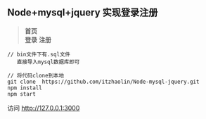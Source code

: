 Node+mysql+jquery 实现登录注册
--
> **首页**  
> **登录**
> **注册**

```
// bin文件下有.sql文件
   直接导入mysql数据库即可

// 将代码clone到本地
git clone  https://github.com/itzhaolin/Node-mysql-jquery.git
npm install
npm start
```

访问 http://127.0.0.1:3000